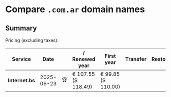 # Compare `.com.ar` domain names

## Summary

Pricing (excluding taxes):

| Service | Date |  | / Renewed year | First year | Transfer | Restoration |
|--|--|--|--|--|--|--|
| **Internet.bs** | 2025-06-23 | 🏆 | € 107.55<br>($ 118.49) | € 99.85<br>($ 110.00) |  |  |
